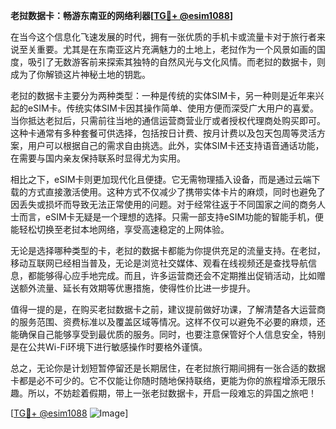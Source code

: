 **老挝数据卡：畅游东南亚的网络利器[[TG💪+ @esim1088](https://t.me/s/esim1088)]**

在当今这个信息化飞速发展的时代，拥有一张优质的手机卡或流量卡对于旅行者来说至关重要。尤其是在东南亚这片充满魅力的土地上，老挝作为一个风景如画的国度，吸引了无数游客前来探索其独特的自然风光与文化风情。而老挝的数据卡，则成为了你解锁这片神秘土地的钥匙。

老挝的数据卡主要分为两种类型：一种是传统的实体SIM卡，另一种则是近年来兴起的eSIM卡。传统实体SIM卡因其操作简单、使用方便而深受广大用户的喜爱。当你抵达老挝后，只需前往当地的通信运营商营业厅或者授权代理商处购买即可。这种卡通常有多种套餐可供选择，包括按日计费、按月计费以及包天包周等灵活方案，用户可以根据自己的需求自由挑选。此外，实体SIM卡还支持语音通话功能，在需要与国内亲友保持联系时显得尤为实用。

相比之下，eSIM卡则更加现代化且便捷。它无需物理插入设备，而是通过云端下载的方式直接激活使用。这种方式不仅减少了携带实体卡片的麻烦，同时也避免了因丢失或损坏而导致无法正常使用的问题。对于经常往返于不同国家之间的商务人士而言，eSIM卡无疑是一个理想的选择。只需一部支持eSIM功能的智能手机，便能轻松切换至老挝本地网络，享受高速稳定的上网体验。

无论是选择哪种类型的卡，老挝的数据卡都能为你提供充足的流量支持。在老挝，移动互联网已经相当普及，无论是浏览社交媒体、观看在线视频还是查找导航信息，都能够得心应手地完成。而且，许多运营商还会不定期推出促销活动，比如赠送额外流量、延长有效期等优惠措施，使得性价比进一步提升。

值得一提的是，在购买老挝数据卡之前，建议提前做好功课，了解清楚各大运营商的服务范围、资费标准以及覆盖区域等情况。这样不仅可以避免不必要的麻烦，还能确保自己能够享受到最优质的服务。同时，也要注意保管好个人信息安全，特别是在公共Wi-Fi环境下进行敏感操作时要格外谨慎。

总之，无论你是计划短暂停留还是长期居住，在老挝旅行期间拥有一张合适的数据卡都是必不可少的。它不仅能让你随时随地保持联络，更能为你的旅程增添无限乐趣。所以，不妨趁着假期，带上一张老挝数据卡，开启一段难忘的异国之旅吧！

[[TG💪+ @esim1088](https://t.me/s/esim1088) ![Image](https://i.postimg.cc/4NQfJmqS/Snipaste-2025-05-13-00-14-12.png)]